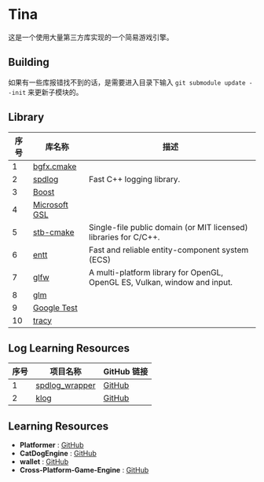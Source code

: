 # Tina

这是一个使用大量第三方库实现的一个简易游戏引擎。

## Building
如果有一些库报错找不到的话，是需要进入目录下输入 ``` git submodule update --init ``` 来更新子模块的。

## Library

| 序号 | 库名称                             | 描述                              |
| ---- | ------------------------------------ | ---------------------------------------- |
| 1    | [bgfx.cmake](https://github.com/bkaradzic/bgfx.cmake.git) |         |
| 2    | [spdlog](https://github.com/gabime/spdlog.git)            |  Fast C++ logging library.      |
| 3    | [Boost](https://github.com/boostorg/boost.git)            |         |
| 4    | [Microsoft GSL](https://github.com/microsoft/GSL.git)     |         |
| 5    | [stb-cmake](https://github.com/gracicot/stb-cmake.git)    |  Single-file public domain (or MIT licensed) libraries for C/C++.       |
| 6    | [entt](https://github.com/skypjack/entt.git)              |  Fast and reliable entity-component system (ECS)       |
| 7    | [glfw](https://github.com/glfw/glfw.git)                  |  A multi-platform library for OpenGL, OpenGL ES, Vulkan, window and input.       |
| 8    | [glm](https://github.com/g-truc/glm.git)                  |        |
| 9    | [Google Test](https://github.com/google/googletest.git)   |         |
| 10   | [tracy](https://github.com/wolfpld/tracy.git)             |         |

## Log Learning Resources

| 序号 | 项目名称                   | GitHub 链接                               |
| ---- | -------------------------- | ---------------------------------------- |
| 1    | [spdlog_wrapper](https://github.com/gqw/spdlog_wrapper) | [GitHub](https://github.com/gqw/spdlog_wrapper)  |
| 2    | [klog](https://github.com/KkemChen/klog)                 | [GitHub](https://github.com/KkemChen/klog)  |

## Learning Resources

- **Platformer**   : [GitHub](https://github.com/Somgonk/Platformer)
- **CatDogEngine** : [GitHub](https://github.com/CatDogEngine/CatDogEngine)
- **wallet**       : [GitHub](https://github.com/wiimag/wallet)
- **Cross-Platform-Game-Engine** : [GitHub](https://github.com/ThomasJowett/Cross-Platform-Game-Engine)
